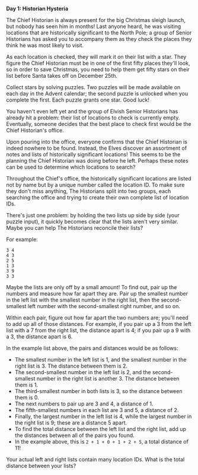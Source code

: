 **Day 1: Historian Hysteria**
<p>The Chief Historian is always present for the big Christmas sleigh launch, but nobody has seen him in months! Last anyone heard, he was visiting locations that are historically significant to the North Pole; a group of Senior Historians has asked you to accompany them as they check the places they think he was most likely to visit.</p>

<p>As each location is checked, they will mark it on their list with a star. They figure the Chief Historian must be in one of the first fifty places they'll look, so in order to save Christmas, you need to help them get fifty stars on their list before Santa takes off on December 25th.</p>

<p>Collect stars by solving puzzles. Two puzzles will be made available on each day in the Advent calendar; the second puzzle is unlocked when you complete the first. Each puzzle grants one star. Good luck!</p>

<p>You haven't even left yet and the group of Elvish Senior Historians has already hit a problem: their list of locations to check is currently empty. Eventually, someone decides that the best place to check first would be the Chief Historian's office.</p>

<p>Upon pouring into the office, everyone confirms that the Chief Historian is indeed nowhere to be found. Instead, the Elves discover an assortment of notes and lists of historically significant locations! This seems to be the planning the Chief Historian was doing before he left. Perhaps these notes can be used to determine which locations to search?</p>

<p>Throughout the Chief's office, the historically significant locations are listed not by name but by a unique number called the location ID. To make sure they don't miss anything, The Historians split into two groups, each searching the office and trying to create their own complete list of location IDs.</p>

<p>There's just one problem: by holding the two lists up side by side (your puzzle input), it quickly becomes clear that the lists aren't very similar. Maybe you can help The Historians reconcile their lists?</p>

For example:
```
3 4
4 3
2 5
1 3
3 9
3 3
```
<p>Maybe the lists are only off by a small amount! To find out, pair up the numbers and measure how far apart they are. Pair up the smallest number in the left list with the smallest number in the right list, then the second-smallest left number with the second-smallest right number, and so on.</p>

<p>Within each pair, figure out how far apart the two numbers are; you'll need to add up all of those distances. For example, if you pair up a 3 from the left list with a 7 from the right list, the distance apart is 4; if you pair up a 9 with a 3, the distance apart is 6.</p>

In the example list above, the pairs and distances would be as follows:

* The smallest number in the left list is 1, and the smallest number in the right list is 3. The distance between them is 2.
* The second-smallest number in the left list is 2, and the second-smallest number in the right list is another 3. The distance between them is 1.
* The third-smallest number in both lists is 3, so the distance between them is 0.
* The next numbers to pair up are 3 and 4, a distance of 1.
* The fifth-smallest numbers in each list are 3 and 5, a distance of 2.
* Finally, the largest number in the left list is 4, while the largest number in the right list is 9; these are a distance 5 apart.
* To find the total distance between the left list and the right list, add up the distances between all of the pairs you found.
* In the example above, this is ```2 + 1 + 0 + 1 + 2 + 5```, a total distance of 11!

Your actual left and right lists contain many location IDs. What is the total distance between your lists?
